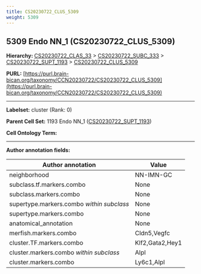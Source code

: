 ```yaml
---
title: CS20230722_CLUS_5309
weight: 5309
---
```

## 5309 Endo NN_1 (CS20230722_CLUS_5309)
<b>Hierarchy: </b>
[CS20230722_CLAS_33](../CS20230722_CLAS_33) >
[CS20230722_SUBC_333](../CS20230722_SUBC_333) >
[CS20230722_SUPT_1193](../CS20230722_SUPT_1193) >
[CS20230722_CLUS_5309](../CS20230722_CLUS_5309)

**PURL:** [https://purl.brain-bican.org/taxonomy/CCN20230722/CS20230722_CLUS_5309](https://purl.brain-bican.org/taxonomy/CCN20230722/CS20230722_CLUS_5309)

---


**Labelset:** cluster (Rank: 0)

**Parent Cell Set:** 1193 Endo NN_1 ([CS20230722_SUPT_1193](../CS20230722_SUPT_1193))



**Cell Ontology Term:** 

[MARKER GENES.]: #


---

[TRANSFERRED ANNOTATIONS.]: #


[AUTHOR ANNOTATION FIELDS.]: #


**Author annotation fields:**

| Author annotation | Value |
|-------------------|-------|
|neighborhood|NN-IMN-GC|
|subclass.tf.markers.combo|None|
|subclass.markers.combo|None|
|supertype.markers.combo _within subclass_|None|
|supertype.markers.combo|None|
|anatomical_annotation|None|
|merfish.markers.combo|Cldn5,Vegfc|
|cluster.TF.markers.combo|Klf2,Gata2,Hey1|
|cluster.markers.combo _within subclass_|Alpl|
|cluster.markers.combo|Ly6c1,Alpl|
